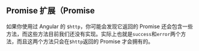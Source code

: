 ## Promise 扩展（Promise 

如果你使用过 Angular 的 `$http`，你可能会发现它返回的 Promise 还会包含一些方法，而这些方法目前我们还没有实现。实际上也就是`success`和`error`两个方法，而且这两个方法只会在`$http`返回的 Promise 才会拥有的。
